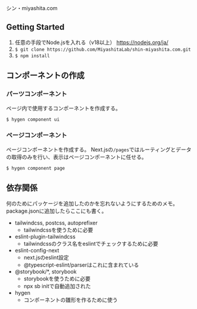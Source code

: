 シン・miyashita.com

## Getting Started

1. 任意の手段でNode.jsを入れる（v18以上）
https://nodejs.org/ja/
2. `$ git clone https://github.com/MiyashitaLab/shin-miyashita.com.git`
3. `$ npm install`

## コンポーネントの作成

### パーツコンポーネント
ページ内で使用するコンポーネントを作成する。

`$ hygen component ui`

### ページコンポーネント
ページコンポーネントを作成する。
Next.jsの`/pages`ではルーティングとデータの取得のみを行い、表示はページコンポーネントに任せる。

`$ hygen component page`

## 依存関係

何のためにパッケージを追加したのかを忘れないようにするためのメモ。
package.jsonに追加したらここにも書く。

- tailwindcss, postcss, autoprefixer
  - tailwindcssを使うために必要
- eslint-plugin-tailwindcss
  - tailwindcssのクラス名をeslintでチェックするために必要
- eslint-config-next
  - next.jsのeslint設定
  - @typescript-eslint/parserはこれに含まれている
- @storybook/*, storybook
  - storybookを使うために必要
  - npx sb initで自動追加された
- hygen
  - コンポーネントの雛形を作るために使う
